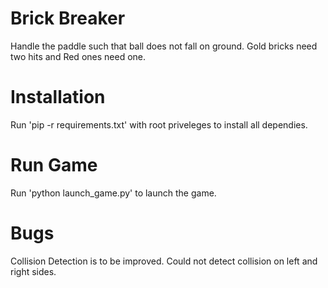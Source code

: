 # Brick Breaker

Handle the paddle such that ball does not fall on ground.
Gold bricks need two hits and Red ones need one.

# Installation

Run 'pip -r requirements.txt' with root priveleges to install all dependies.

# Run Game

Run 'python launch_game.py' to launch the game.

# Bugs

Collision Detection is to be improved. Could not detect collision on left and right sides.
